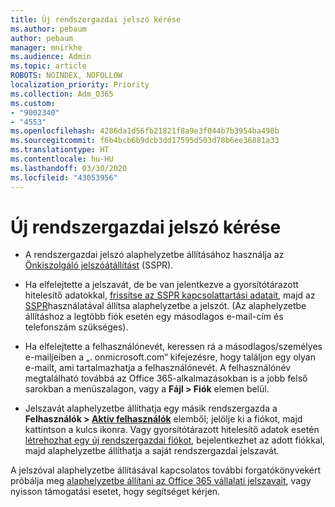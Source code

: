 ```yaml
---
title: Új rendszergazdai jelszó kérése
ms.author: pebaum
author: pebaum
manager: mnirkhe
ms.audience: Admin
ms.topic: article
ROBOTS: NOINDEX, NOFOLLOW
localization_priority: Priority
ms.collection: Adm_O365
ms.custom:
- "9002340"
- "4553"
ms.openlocfilehash: 4286da1d56fb21821f8a9e3f044b7b3954ba498b
ms.sourcegitcommit: f6b4bcb6b9dcb3dd17595d503d78b6ee36881a33
ms.translationtype: HT
ms.contentlocale: hu-HU
ms.lasthandoff: 03/30/2020
ms.locfileid: "43053956"
---
```

# <a name="admin-password-reset"></a>Új rendszergazdai jelszó kérése

- A rendszergazdai jelszó alaphelyzetbe állításához használja az [Önkiszolgáló jelszóátállítást](https://passwordreset.microsoftonline.com/) (SSPR).

- Ha elfelejtette a jelszavát, de be van jelentkezve a gyorsítótárazott hitelesítő adatokkal, [frissítse az SSPR kapcsolattartási adatait](https://go.microsoft.com/fwlink/?linkid=849451), majd az [SSPR](https://passwordreset.microsoftonline.com/)használatával állítsa alaphelyzetbe a jelszót.  (Az alaphelyzetbe állításhoz a legtöbb fiók esetén egy másodlagos e-mail-cím és telefonszám szükséges).

- Ha elfelejtette a felhasználónevét, keressen rá a másodlagos/személyes e-mailjeiben a „. onmicrosoft.com“ kifejezésre, hogy találjon egy olyan e-mailt, ami tartalmazhatja a felhasználónevét.  A felhasználónév megtalálható továbbá az Office 365-alkalmazásokban is a jobb felső sarokban a menüszalagon, vagy a **Fájl > Fiók** elemen belül.

- Jelszavát alaphelyzetbe állíthatja egy másik rendszergazda a **Felhasználók > [Aktív felhasználók](https://portal.office.com/adminportal/home#/users)** elemből; jelölje ki a fiókot, majd kattintson a kulcs ikonra.  Vagy gyorsítótárazott hitelesítő adatok esetén [létrehozhat egy új rendszergazdai fiókot](https://portal.office.com/adminportal/home#/users), bejelentkezhet az adott fiókkal, majd alaphelyzetbe állíthatja a saját rendszergazdai jelszavát.

A jelszóval alaphelyzetbe állításával kapcsolatos további forgatókönyvekért próbálja meg [alaphelyzetbe állítani az Office 365 vállalati jelszavait](https://docs.microsoft.com/microsoft-365/admin/add-users/reset-passwords), vagy nyisson támogatási esetet, hogy segítséget kérjen.
